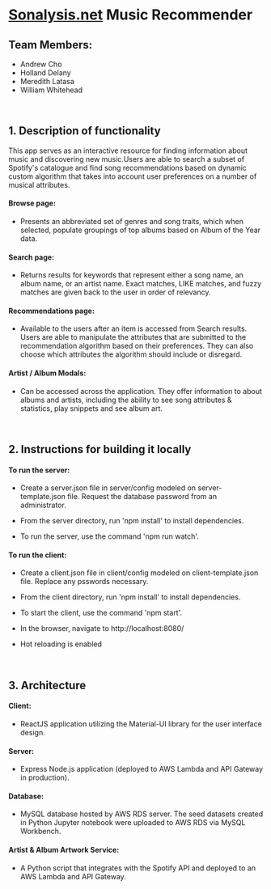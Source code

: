 # [Sonalysis.net](http://www.sonalysis.net/) Music Recommender

## Team Members:
- Andrew Cho
- Holland Delany
- Meredith Latasa
- William Whitehead

<br />

## 1. Description of functionality
This app serves as an interactive resource for finding information about music and discovering new music.Users are able to search a subset of Spotify's catalogue and find song recommendations based on dynamic custom algorithm that takes into account user preferences on a number of musical attributes.

#### Browse page: 
- Presents an abbreviated set of genres and song traits, which when selected, populate groupings of top albums based on Album of the Year data.

#### Search page:
- Returns results for keywords that represent either a song name, an album name, or an artist name. Exact matches, LIKE matches, and fuzzy matches are given back to the user in order of relevancy.

#### Recommendations page:
- Available to the users after an item is accessed from Search results. Users are able to manipulate the attributes that are submitted to the recommendation algorithm based on their preferences. They can also choose which attributes the algorithm should include or disregard. 

#### Artist / Album Modals:
- Can be accessed across the application. They offer information to about albums and artists, including the ability to see song attributes & statistics, play snippets and see album art.

<br />

## 2. Instructions for building it locally 


#### To run the server:

- Create a server.json file in server/config modeled on server-template.json file.  Request the database password from an administrator.

- From the server directory, run 'npm install' to install dependencies.

- To run the server, use the command 'npm run watch'.


#### To run the client:

- Create a client.json file in client/config modeled on client-template.json file.  Replace any psswords necessary.

- From the client directory, run 'npm install' to install dependencies.

- To start the client, use the command 'npm start'.

- In the browser, navigate to http://localhost:8080/

- Hot reloading is enabled


<br />

## 3. Architecture

####  Client:
-  ReactJS application utilizing the Material-UI library for the user interface design.

####  Server:
-  Express Node.js application (deployed to AWS Lambda and API Gateway in production).

####  Database:
- MySQL database hosted by AWS RDS server. The seed datasets created in Python Jupyter notebook were uploaded to AWS RDS via MySQL Workbench. 

####  Artist & Album Artwork Service:
-  A Python script that integrates with the Spotify API and deployed to an AWS Lambda and API Gateway.
